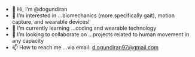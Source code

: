 - 👋 Hi, I’m @dogundiran
- 👀 I’m interested in ...biomechanics (more specifically gait), motion capture, and wearable devices!
- 🌱 I’m currently learning ...coding and wearable technology
- 💞️ I’m looking to collaborate on ...projects related to human movement in any capacity
- 📫 How to reach me ...via email: d.ogundiran97@gmail.com

<!---
dogundiran/dogundiran is a ✨ special ✨ repository because its `README.md` (this file) appears on your GitHub profile.
You can click the Preview link to take a look at your changes.
--->
